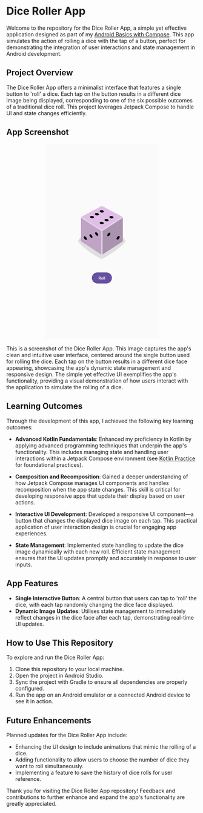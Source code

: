 # Dice Roller App

Welcome to the repository for the Dice Roller App, a simple yet effective application designed as part of my [Android Basics with Compose](https://developer.android.com/courses/android-basics-compose/course). This app simulates the action of rolling a dice with the tap of a button, perfect for demonstrating the integration of user interactions and state management in Android development.

## Project Overview

The Dice Roller App offers a minimalist interface that features a single button to 'roll' a dice. Each tap on the button results in a different dice image being displayed, corresponding to one of the six possible outcomes of a traditional dice roll. This project leverages Jetpack Compose to handle UI and state changes efficiently.

## App Screenshot

<p align="center">
  <img src="dice-roller-app.jpg" alt="dice-roller-app" width="300"/>
</p>

This is a screenshot of the Dice Roller App. This image captures the app's clean and intuitive user interface, centered around the single button used for rolling the dice. Each tap on the button results in a different dice face appearing, showcasing the app's dynamic state management and responsive design. The simple yet effective UI exemplifies the app's functionality, providing a visual demonstration of how users interact with the application to simulate the rolling of a dice.

## Learning Outcomes

Through the development of this app, I achieved the following key learning outcomes:

- **Advanced Kotlin Fundamentals**: Enhanced my proficiency in Kotlin by applying advanced programming techniques that underpin the app's functionality. This includes managing state and handling user interactions within a Jetpack Compose environment (see [Kotlin Practice](https://github.com/mateuszs6/KotlinPractice.git) for foundational practices).

- **Composition and Recomposition**: Gained a deeper understanding of how Jetpack Compose manages UI components and handles recomposition when the app state changes. This skill is critical for developing responsive apps that update their display based on user actions.

- **Interactive UI Development**: Developed a responsive UI component—a button that changes the displayed dice image on each tap. This practical application of user interaction design is crucial for engaging app experiences.

- **State Management**: Implemented state handling to update the dice image dynamically with each new roll. Efficient state management ensures that the UI updates promptly and accurately in response to user inputs.

## App Features

- **Single Interactive Button**: A central button that users can tap to 'roll' the dice, with each tap randomly changing the dice face displayed.
- **Dynamic Image Updates**: Utilises state management to immediately reflect changes in the dice face after each tap, demonstrating real-time UI updates.

## How to Use This Repository

To explore and run the Dice Roller App:
1. Clone this repository to your local machine.
2. Open the project in Android Studio.
3. Sync the project with Gradle to ensure all dependencies are properly configured.
4. Run the app on an Android emulator or a connected Android device to see it in action.

## Future Enhancements

Planned updates for the Dice Roller App include:
- Enhancing the UI design to include animations that mimic the rolling of a dice.
- Adding functionality to allow users to choose the number of dice they want to roll simultaneously.
- Implementing a feature to save the history of dice rolls for user reference.

Thank you for visiting the Dice Roller App repository! Feedback and contributions to further enhance and expand the app's functionality are greatly appreciated.

